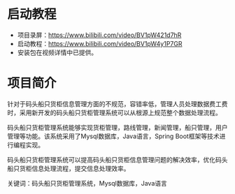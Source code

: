 # 启动教程

- 项目录屏：https://www.bilibili.com/video/BV1pW421d7hR
- 启动教程：https://www.bilibili.com/video/BV1pW4y1P7GR
- 安装包在视频详情中已提供。

# 项目简介
针对于码头船只货柜信息管理方面的不规范，容错率低，管理人员处理数据费工费时，采用新开发的码头船只货柜管理系统可以从根源上规范整个数据处理流程。

码头船只货柜管理系统能够实现货柜管理，路线管理，新闻管理，船只管理，用户管理等功能。该系统采用了Mysql数据库，Java语言，Spring Boot框架等技术进行编程实现。

码头船只货柜管理系统可以提高码头船只货柜信息管理问题的解决效率，优化码头船只货柜信息处理流程，提交信息处理效率。

关键词：码头船只货柜管理系统，Mysql数据库，Java语言
